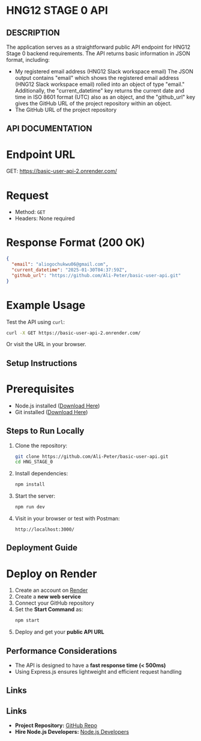 # HNG12 STAGE 0 API

## DESCRIPTION
The application serves as a straightforward public API endpoint for HNG12 Stage 0 backend requirements. The API returns basic information in JSON format, including:
* My registered email address (HNG12 Slack workspace email)
The JSON output contains "email" which shows the registered email address (HNG12 Slack workspace email) rolled into an object of type "email." Additionally, the "current_datetime" key returns the current date and time in ISO 8601 format (UTC) also as an object, and the "github_url" key gives the GitHub URL of the project repository within an object.
* The GitHub URL of the project repository

## API DOCUMENTATION
 # Endpoint URL
   GET: https://basic-user-api-2.onrender.com/

 # Request
- Method: `GET`
- Headers: None required

 # Response Format (200 OK)
```json
{
  "email": "aliogochukwu06@gmail.com",
  "current_datetime": "2025-01-30T04:37:59Z",
  "github_url": "https://github.com/Ali-Peter/basic-user-api.git"
}
```

# Example Usage
Test the API using `curl`:
```sh
curl -X GET https://basic-user-api-2.onrender.com/
```
Or visit the URL in your browser.

## Setup Instructions
 # Prerequisites
- Node.js installed ([Download Here](https://nodejs.org/))
- Git installed ([Download Here](https://git-scm.com/))

 ## Steps to Run Locally
1. Clone the repository:
   ```sh
   git clone https://github.com/Ali-Peter/basic-user-api.git
   cd HNG_STAGE_0
   ```

2. Install dependencies:
   ```sh
   npm install
   ```

3. Start the server:
   ```sh
   npm run dev
   ```

4. Visit in your browser or test with Postman:
   ```
   http://localhost:3000/
   ```

## Deployment Guide
 # Deploy on Render
1. Create an account on [Render](https://render.com/)
2. Create a **new web service**
3. Connect your GitHub repository
4. Set the **Start Command** as:
   ```sh
   npm start
   ```
5. Deploy and get your **public API URL**

## Performance Considerations
- The API is designed to have a **fast response time (< 500ms)**
- Using Express.js ensures lightweight and efficient request handling

## Links
## Links
- **Project Repository:** [GitHub Repo](https://github.com/Ali-Peter/basic-user-api.git)
- **Hire Node.js Developers:** [Node.js Developers](https://hng.tech/hire/nodejs-developers)
